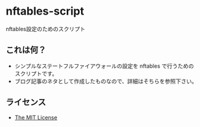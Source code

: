 # nftables-script
nftables設定のためのスクリプト

## これは何？
- シンプルなステートフルファイアウォールの設定を nftables で行うためのスクリプトです。
- ブログ記事のネタとして作成したものなので、詳細はそちらを参照下さい。

## ライセンス
- [The MIT License](https://opensource.org/licenses/MIT)
